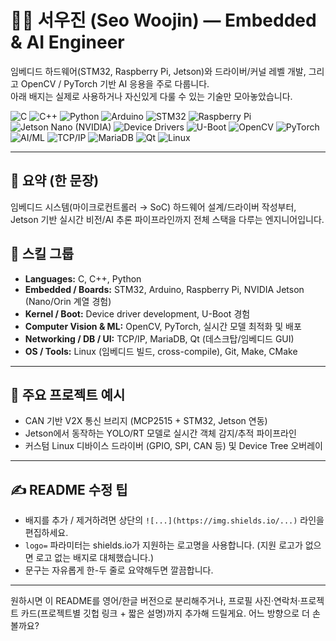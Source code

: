 # 🙋‍♂️ 서우진 (Seo Woojin) — Embedded & AI Engineer

임베디드 하드웨어(STM32, Raspberry Pi, Jetson)와 드라이버/커널 레벨 개발, 그리고 OpenCV / PyTorch 기반 AI 응용을 주로 다룹니다.  
아래 배지는 실제로 사용하거나 자신있게 다룰 수 있는 기술만 모아놓았습니다.

<!-- 기술 스택 배지 -->
![C](https://img.shields.io/badge/C-A8B9CC?style=flat-square&logo=c&logoColor=white)
![C++](https://img.shields.io/badge/C++-00599C?style=flat-square&logo=c%2B%2B&logoColor=white)
![Python](https://img.shields.io/badge/Python-3776AB?style=flat-square&logo=python&logoColor=white)
![Arduino](https://img.shields.io/badge/Arduino-00979D?style=flat-square&logo=arduino&logoColor=white)
![STM32](https://img.shields.io/badge/STM32-2E8B57?style=flat-square&logo=stmicroelectronics&logoColor=white)
![Raspberry Pi](https://img.shields.io/badge/Raspberry_Pi-C51A4A?style=flat-square&logo=raspberrypi&logoColor=white)
![Jetson Nano (NVIDIA)](https://img.shields.io/badge/Jetson_Nano-NVIDIA?style=flat-square&logo=nvidia&logoColor=white)
![Device Drivers](https://img.shields.io/badge/Device_Drivers-Linux-blue?style=flat-square)
![U-Boot](https://img.shields.io/badge/U-Boot-000000?style=flat-square&logo=udd?&logoColor=white)
![OpenCV](https://img.shields.io/badge/OpenCV-5C3EE8?style=flat-square&logo=opencv&logoColor=white)
![PyTorch](https://img.shields.io/badge/PyTorch-F14E32?style=flat-square&logo=pytorch&logoColor=white)
![AI/ML](https://img.shields.io/badge/AI/ML-FFB86B?style=flat-square)
![TCP/IP](https://img.shields.io/badge/TCP--IP-networking-grey?style=flat-square)
![MariaDB](https://img.shields.io/badge/MariaDB-003545?style=flat-square&logo=mariadb&logoColor=white)
![Qt](https://img.shields.io/badge/Qt-41CD52?style=flat-square&logo=qt&logoColor=white)
![Linux](https://img.shields.io/badge/Linux-FCC624?style=flat-square&logo=linux&logoColor=white)

---

## 🔎 요약 (한 문장)
임베디드 시스템(마이크로컨트롤러 → SoC) 하드웨어 설계/드라이버 작성부터, Jetson 기반 실시간 비전/AI 추론 파이프라인까지 전체 스택을 다루는 엔지니어입니다.

## 🧰 스킬 그룹
- **Languages:** C, C++, Python  
- **Embedded / Boards:** STM32, Arduino, Raspberry Pi, NVIDIA Jetson (Nano/Orin 계열 경험)  
- **Kernel / Boot:** Device driver development, U-Boot 경험  
- **Computer Vision & ML:** OpenCV, PyTorch, 실시간 모델 최적화 및 배포  
- **Networking / DB / UI:** TCP/IP, MariaDB, Qt (데스크탑/임베디드 GUI)  
- **OS / Tools:** Linux (임베디드 빌드, cross-compile), Git, Make, CMake

---

## 📂 주요 프로젝트 예시
- CAN 기반 V2X 통신 브리지 (MCP2515 + STM32, Jetson 연동)  
- Jetson에서 동작하는 YOLO/RT 모델로 실시간 객체 감지/추적 파이프라인  
- 커스텀 Linux 디바이스 드라이버 (GPIO, SPI, CAN 등) 및 Device Tree 오버레이

---

## ✍️ README 수정 팁
- 배지를 추가 / 제거하려면 상단의 `![...](https://img.shields.io/...)` 라인을 편집하세요.
- `logo=` 파라미터는 shields.io가 지원하는 로고명을 사용합니다. (지원 로고가 없으면 로고 없는 배지로 대체했습니다.)
- 문구는 자유롭게 한-두 줄로 요약해두면 깔끔합니다.

---

원하시면 이 README를 영어/한글 버전으로 분리해주거나, 프로필 사진·연락처·프로젝트 카드(프로젝트별 깃헙 링크 + 짧은 설명)까지 추가해 드릴게요. 어느 방향으로 더 손볼까요?
